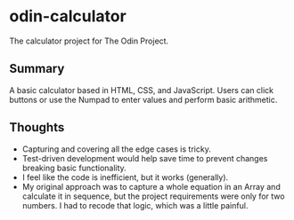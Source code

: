 # odin-calculator
The calculator project for The Odin Project.

## Summary
A basic calculator based in HTML, CSS, and JavaScript. Users can click buttons or use the Numpad to enter values and perform basic arithmetic.

## Thoughts
* Capturing and covering all the edge cases is tricky.
* Test-driven development would help save time to prevent changes breaking basic functionality.
* I feel like the code is inefficient, but it works (generally).
* My original approach was to capture a whole equation in an Array and calculate it in sequence, but the project requirements were only for two numbers. I had to recode that logic, which was a little painful.